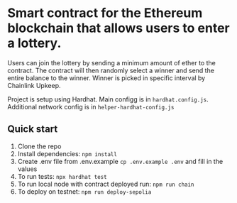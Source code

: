 # Smart contract for the Ethereum blockchain that allows users to enter a lottery.

Users can join the lottery by sending a minimum amount of ether to the contract. The contract will then randomly select a winner and send the entire balance to the winner.
Winner is picked in specific interval by Chainlink Upkeep.

Project is setup using Hardhat. Main configg is in `hardhat.config.js`. Additional network config is in `helper-hardhat-config.js`

## Quick start
1. Clone the repo
2. Install dependencies: `npm install`
3. Create .env file from .env.example `cp .env.example .env` and fill in the values
4. To run tests: `npx hardhat test`
5. To run local node with contract deployed run: `npm run chain`
6. To deploy on testnet: `npm run deploy-sepolia`